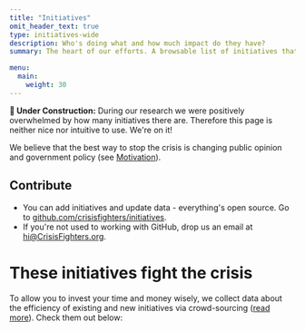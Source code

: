 ```yaml
---
title: "Initiatives"
omit_header_text: true
type: initiatives-wide
description: Who's doing what and how much impact do they have?
summary: The heart of our efforts. A browsable list of initiatives that fight the climate crisis. In the future we'll also provide a decision helper to quickly tell you where to invest your time or money.

menu:
  main:
    weight: 30
---
```


**🚧 Under Construction:** During our research we were positively overwhelmed by how many initiatives there are. Therefore this page is neither nice nor intuitive to use. We're on it!

We believe that the best way to stop the crisis is changing public opinion and government policy (see [Motivation](/motivation)).

## Contribute

* You can add initiatives and update data - everything's open source. Go to [github.com/crisisfighters/initiatives](https://github.com/crisisfighters/initiatives).
* If you're not used to working with GitHub, drop us an email at [hi@CrisisFighters.org](hi@crisisfighters.org).

# These initiatives fight the crisis
To allow you to invest your time and money wisely, we collect data about the efficiency of existing and new initiatives via crowd-sourcing ([read more](motivation)). Check them out below:

